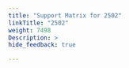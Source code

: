 ```yaml
---
title: "Support Matrix for 2502"
linkTitle: "2502"
weight: 7498
Description: >
hide_feedback: true

---
```

